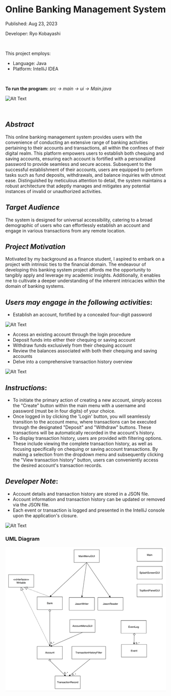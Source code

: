 # Online Banking Management System

Published: Aug 23, 2023

Developer: Ryo Kobayashi

<br/>

This project employs:
- Language: Java
- Platform: IntelliJ IDEA

<br/>

**To run the program:** *src → main → ui → Main.java*

![Alt Text](https://media.giphy.com/media/eFDAUTDYWluxiZt5B3/giphy.gif)

<br/>

## *Abstract*
This online banking management system provides users with the convenience of conducting an extensive range of banking activities pertaining to their accounts and transactions, all within the confines of their digital realm. This platform empowers users to establish both chequing and saving accounts, ensuring each account is fortified with a personalized password to provide seamless and secure access. Subsequent to the successful establishment of their accounts, users are equipped to perform tasks such as fund deposits, withdrawals, and balance inquiries with utmost ease. Distinguished by meticulous attention to detail, the system maintains a robust architecture that adeptly manages and mitigates any potential instances of invalid or unauthorized activities.

## *Target Audience*
The system is designed for universal accessibility, catering to a broad demographic of users who can effortlessly establish an account and engage in various transactions from any remote location.
## *Project Motivation*
Motivated by my background as a finance student, I aspired to embark on a project with intrinsic ties to the financial domain. The endeavour of developing this banking system project affords me the opportunity to tangibly apply and leverage my academic insights. Additionally, it enables me to cultivate a deeper understanding of the inherent intricacies within the domain of banking systems.

## *Users may engage in the following activities*:
- Establish an account, fortified by a concealed four-digit password

![Alt Text](https://media.giphy.com/media/SCqhvk3Hr5EUmHRNpH/giphy.gif)

- Access an existing account through the login procedure
- Deposit funds into either their chequing or saving account
- Withdraw funds exclusively from their chequing account
- Review the balances associated with both their chequing and saving accounts
- Delve into a comprehensive transaction history overview


![Alt Text](https://media.giphy.com/media/3giGDo5HtlecNa5arS/giphy.gif)


## *Instructions*:
- To initiate the primary action of creating a new account, simply access the "Create" button within the main menu with a username and password (must be in four digits) of your choice.
- Once logged in by clicking the 'Login' button, you will seamlessly transition to the account menu, where transactions can be executed through the designated "Deposit" and "Withdraw" buttons. These transactions will be automatically recorded in the account's history.
- To display transaction history, users are provided with filtering options. These include viewing the complete transaction history, as well as focusing specifically on chequing or saving account transactions. By making a selection from the dropdown menu and subsequently clicking the "View transaction history" button, users can conveniently access the desired account's transaction records.

## *Developer Note*:
- Account details and transaction history are stored in a JSON file.
- Account information and transaction history can be updated or removed via the JSON file.
- Each event or transaction is logged and presented in the IntelliJ console upon the application's closure.

![Alt Text](https://media.giphy.com/media/bMpHZ9oBpqphLOALXz/giphy.gif)

### **UML Diagram**
![img.png](img.png)